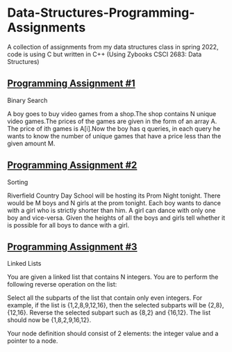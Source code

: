 # Data-Structures-Programming-Assignments
A collection of assignments from my data structures class in spring 2022, code is using C but written in C++ (Using Zybooks CSCI 2683: Data Structures)
## [Programming Assignment #1](https://github.com/true2000/Data-Structures-Programming-Assignments/blob/main/Programming%20Assignment%20%231%20(Binary%20Search).cpp)
Binary Search

A boy goes to buy video games from a shop.The shop contains N unique video games.The prices of the games are given in the form of an array A.
The price of ith games is A[i].Now the boy has q queries, in each query he wants to know the number of unique games that have a price less than the given amount M.
## [Programming Assignment #2](https://github.com/true2000/Data-Structures-Programming-Assignments/blob/main/Programming%20Assignment%20%232%20(Sorting).cpp)
Sorting

Riverfield Country Day School will be hosting its Prom Night tonight. There would be M boys and N girls at the prom tonight. 
Each boy wants to dance with a girl who is strictly shorter than him. A girl can dance with only one boy and vice-versa. 
Given the heights of all the boys and girls tell whether it is possible for all boys to dance with a girl.
## [Programming Assignment #3](https://github.com/true2000/Data-Structures-Programming-Assignments/blob/main/Programming%20Assignment%20%233%20(Linked%20Lists).cpp)
Linked Lists

You are given a linked list that contains N integers. You are to perform the following reverse operation on the list:

Select all the subparts of the list that contain only even integers. For example, if the list is {1,2,8,9,12,16}, 
then the selected subparts will be {2,8}, {12,16}. Reverse the selected subpart such as {8,2} and {16,12}. The list should now be {1,8,2,9,16,12}.

Your node definition should consist of 2 elements: the integer value and a pointer to a node.
